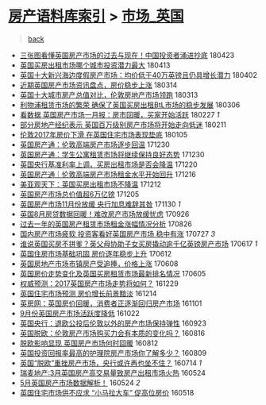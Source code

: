 [房产语料库索引](../../README.md)  > [市场_英国](市场_英国.md)
====
> [back](../README.md)

- [三张图看懂英国房产市场的过去与现在！中国投资者涌进抄底](http://jkwz.applinzi.com/ittc/7095237961358771211.html#%E4%B8%89%E5%BC%A0%E5%9B%BE%E7%9C%8B%E6%87%82%E8%8B%B1%E5%9B%BD%E6%88%BF%E4%BA%A7%E5%B8%82%E5%9C%BA%E7%9A%84%E8%BF%87%E5%8E%BB%E4%B8%8E%E7%8E%B0%E5%9C%A8%EF%BC%81%E4%B8%AD%E5%9B%BD%E6%8A%95%E8%B5%84%E8%80%85%E6%B6%8C%E8%BF%9B%E6%8A%84%E5%BA%95) 180423  
- [英国买房出租市场哪个城市投资潜力最大](http://jkwz.applinzi.com/ittc/7091417418943693831.html#%E8%8B%B1%E5%9B%BD%E4%B9%B0%E6%88%BF%E5%87%BA%E7%A7%9F%E5%B8%82%E5%9C%BA%E5%93%AA%E4%B8%AA%E5%9F%8E%E5%B8%82%E6%8A%95%E8%B5%84%E6%BD%9C%E5%8A%9B%E6%9C%80%E5%A4%A7) 180413  
- [英国十大新兴海边度假房产市场：均价低于40万英镑且仍具增长潜力](http://jkwz.applinzi.com/ittc/7087446368954352647.html#%E8%8B%B1%E5%9B%BD%E5%8D%81%E5%A4%A7%E6%96%B0%E5%85%B4%E6%B5%B7%E8%BE%B9%E5%BA%A6%E5%81%87%E6%88%BF%E4%BA%A7%E5%B8%82%E5%9C%BA%EF%BC%9A%E5%9D%87%E4%BB%B7%E4%BD%8E%E4%BA%8E40%E4%B8%87%E8%8B%B1%E9%95%91%E4%B8%94%E4%BB%8D%E5%85%B7%E5%A2%9E%E9%95%BF%E6%BD%9C%E5%8A%9B) 180402  
- [近期英国房产市场资讯盘点，房价稳步上涨](http://jkwz.applinzi.com/ittc/7080377962597975046.html#%E8%BF%91%E6%9C%9F%E8%8B%B1%E5%9B%BD%E6%88%BF%E4%BA%A7%E5%B8%82%E5%9C%BA%E8%B5%84%E8%AE%AF%E7%9B%98%E7%82%B9%EF%BC%8C%E6%88%BF%E4%BB%B7%E7%A8%B3%E6%AD%A5%E4%B8%8A%E6%B6%A8) 180314  
- [英国十大城市房产总值对比，伦敦房地产市场领跑](http://jkwz.applinzi.com/ittc/7079899524191749127.html#%E8%8B%B1%E5%9B%BD%E5%8D%81%E5%A4%A7%E5%9F%8E%E5%B8%82%E6%88%BF%E4%BA%A7%E6%80%BB%E5%80%BC%E5%AF%B9%E6%AF%94%EF%BC%8C%E4%BC%A6%E6%95%A6%E6%88%BF%E5%9C%B0%E4%BA%A7%E5%B8%82%E5%9C%BA%E9%A2%86%E8%B7%91) 180313  
- [利物浦租赁市场的繁荣 确保了英国买房出租BtL市场的稳步发展](http://jkwz.applinzi.com/ittc/7077018433705477136.html#%E5%88%A9%E7%89%A9%E6%B5%A6%E7%A7%9F%E8%B5%81%E5%B8%82%E5%9C%BA%E7%9A%84%E7%B9%81%E8%8D%A3+%E7%A1%AE%E4%BF%9D%E4%BA%86%E8%8B%B1%E5%9B%BD%E4%B9%B0%E6%88%BF%E5%87%BA%E7%A7%9FBtL%E5%B8%82%E5%9C%BA%E7%9A%84%E7%A8%B3%E6%AD%A5%E5%8F%91%E5%B1%95) 180306  
- [看数据 英国房产市场一月报：房市回暖，买家开始活跃](http://jkwz.applinzi.com/ittc/7074711110718850065.html#%E7%9C%8B%E6%95%B0%E6%8D%AE+%E8%8B%B1%E5%9B%BD%E6%88%BF%E4%BA%A7%E5%B8%82%E5%9C%BA%E4%B8%80%E6%9C%88%E6%8A%A5%EF%BC%9A%E6%88%BF%E5%B8%82%E5%9B%9E%E6%9A%96%EF%BC%8C%E4%B9%B0%E5%AE%B6%E5%BC%80%E5%A7%8B%E6%B4%BB%E8%B7%83) 180227 *1* 
- [部分房地产经纪表示 英国百万级别房产市场将开始走向低迷](http://jkwz.applinzi.com/ittc/7068550657336673287.html#%E9%83%A8%E5%88%86%E6%88%BF%E5%9C%B0%E4%BA%A7%E7%BB%8F%E7%BA%AA%E8%A1%A8%E7%A4%BA+%E8%8B%B1%E5%9B%BD%E7%99%BE%E4%B8%87%E7%BA%A7%E5%88%AB%E6%88%BF%E4%BA%A7%E5%B8%82%E5%9C%BA%E5%B0%86%E5%BC%80%E5%A7%8B%E8%B5%B0%E5%90%91%E4%BD%8E%E8%BF%B7) 180211  
- [伦敦2017年房价下滑 在英国住宅市场表现垫底](http://jkwz.applinzi.com/ittc/7055129947264254992.html#%E4%BC%A6%E6%95%A62017%E5%B9%B4%E6%88%BF%E4%BB%B7%E4%B8%8B%E6%BB%91+%E5%9C%A8%E8%8B%B1%E5%9B%BD%E4%BD%8F%E5%AE%85%E5%B8%82%E5%9C%BA%E8%A1%A8%E7%8E%B0%E5%9E%AB%E5%BA%95) 180105  
- [英国房产通：伦敦高端房产市场逐步回温](http://jkwz.applinzi.com/ittc/7052916514317927440.html#%E8%8B%B1%E5%9B%BD%E6%88%BF%E4%BA%A7%E9%80%9A%EF%BC%9A%E4%BC%A6%E6%95%A6%E9%AB%98%E7%AB%AF%E6%88%BF%E4%BA%A7%E5%B8%82%E5%9C%BA%E9%80%90%E6%AD%A5%E5%9B%9E%E6%B8%A9) 171230  
- [英国房产通：学生公寓租赁市场将继续保持良好态势](http://jkwz.applinzi.com/ittc/7052915684114170897.html#%E8%8B%B1%E5%9B%BD%E6%88%BF%E4%BA%A7%E9%80%9A%EF%BC%9A%E5%AD%A6%E7%94%9F%E5%85%AC%E5%AF%93%E7%A7%9F%E8%B5%81%E5%B8%82%E5%9C%BA%E5%B0%86%E7%BB%A7%E7%BB%AD%E4%BF%9D%E6%8C%81%E8%89%AF%E5%A5%BD%E6%80%81%E5%8A%BF) 171230  
- [英国央行基准利率上调，买房出租市场是否会降温](http://jkwz.applinzi.com/ittc/7049090100565115921.html#%E8%8B%B1%E5%9B%BD%E5%A4%AE%E8%A1%8C%E5%9F%BA%E5%87%86%E5%88%A9%E7%8E%87%E4%B8%8A%E8%B0%83%EF%BC%8C%E4%B9%B0%E6%88%BF%E5%87%BA%E7%A7%9F%E5%B8%82%E5%9C%BA%E6%98%AF%E5%90%A6%E4%BC%9A%E9%99%8D%E6%B8%A9) 171220  
- [英国房产通｜伦敦高端房产市场租金水平开始回升](http://jkwz.applinzi.com/ittc/7047773334765306897.html#%E8%8B%B1%E5%9B%BD%E6%88%BF%E4%BA%A7%E9%80%9A%EF%BD%9C%E4%BC%A6%E6%95%A6%E9%AB%98%E7%AB%AF%E6%88%BF%E4%BA%A7%E5%B8%82%E5%9C%BA%E7%A7%9F%E9%87%91%E6%B0%B4%E5%B9%B3%E5%BC%80%E5%A7%8B%E5%9B%9E%E5%8D%87) 171216  
- [美亚观天下：英国买房出租市场不降温](http://jkwz.applinzi.com/ittc/7046241541452989456.html#%E7%BE%8E%E4%BA%9A%E8%A7%82%E5%A4%A9%E4%B8%8B%EF%BC%9A%E8%8B%B1%E5%9B%BD%E4%B9%B0%E6%88%BF%E5%87%BA%E7%A7%9F%E5%B8%82%E5%9C%BA%E4%B8%8D%E9%99%8D%E6%B8%A9) 171212  
- [英国房产市场总价值超6万亿镑](http://jkwz.applinzi.com/ittc/7043692410184401937.html#%E8%8B%B1%E5%9B%BD%E6%88%BF%E4%BA%A7%E5%B8%82%E5%9C%BA%E6%80%BB%E4%BB%B7%E5%80%BC%E8%B6%856%E4%B8%87%E4%BA%BF%E9%95%91) 171205  
- [英国房产市场11月份放缓 央行加息难辞其咎](http://jkwz.applinzi.com/ittc/7041881572838474769.html#%E8%8B%B1%E5%9B%BD%E6%88%BF%E4%BA%A7%E5%B8%82%E5%9C%BA11%E6%9C%88%E4%BB%BD%E6%94%BE%E7%BC%93+%E5%A4%AE%E8%A1%8C%E5%8A%A0%E6%81%AF%E9%9A%BE%E8%BE%9E%E5%85%B6%E5%92%8E) 171130 *1* 
- [英国8月房贷数据回暖！难改房产市场放缓忧虑](http://jkwz.applinzi.com/ittc/7017714978176631824.html#%E8%8B%B1%E5%9B%BD8%E6%9C%88%E6%88%BF%E8%B4%B7%E6%95%B0%E6%8D%AE%E5%9B%9E%E6%9A%96%EF%BC%81%E9%9A%BE%E6%94%B9%E6%88%BF%E4%BA%A7%E5%B8%82%E5%9C%BA%E6%94%BE%E7%BC%93%E5%BF%A7%E8%99%91) 170926  
- [过去一年的英国房产租赁市场租金涨幅情况分析](http://jkwz.applinzi.com/ittc/7006052443115488273.html#%E8%BF%87%E5%8E%BB%E4%B8%80%E5%B9%B4%E7%9A%84%E8%8B%B1%E5%9B%BD%E6%88%BF%E4%BA%A7%E7%A7%9F%E8%B5%81%E5%B8%82%E5%9C%BA%E7%A7%9F%E9%87%91%E6%B6%A8%E5%B9%85%E6%83%85%E5%86%B5%E5%88%86%E6%9E%90) 170826  
- [国内房产市场疲软 投资客看好英国房产市场 稳中有涨](http://jkwz.applinzi.com/ittc/6994884562105402384.html#%E5%9B%BD%E5%86%85%E6%88%BF%E4%BA%A7%E5%B8%82%E5%9C%BA%E7%96%B2%E8%BD%AF+%E6%8A%95%E8%B5%84%E5%AE%A2%E7%9C%8B%E5%A5%BD%E8%8B%B1%E5%9B%BD%E6%88%BF%E4%BA%A7%E5%B8%82%E5%9C%BA+%E7%A8%B3%E4%B8%AD%E6%9C%89%E6%B6%A8) 170727 *3* 
- [谁说英国买房不拼爹？英父母协助子女买房撬动逾千亿英镑房产市场](http://jkwz.applinzi.com/ittc/6980098060934710277.html#%E8%B0%81%E8%AF%B4%E8%8B%B1%E5%9B%BD%E4%B9%B0%E6%88%BF%E4%B8%8D%E6%8B%BC%E7%88%B9%EF%BC%9F%E8%8B%B1%E7%88%B6%E6%AF%8D%E5%8D%8F%E5%8A%A9%E5%AD%90%E5%A5%B3%E4%B9%B0%E6%88%BF%E6%92%AC%E5%8A%A8%E9%80%BE%E5%8D%83%E4%BA%BF%E8%8B%B1%E9%95%91%E6%88%BF%E4%BA%A7%E5%B8%82%E5%9C%BA) 170617 *1* 
- [英国住房市场基础巩固 房价逐年稳步上升](http://jkwz.applinzi.com/ittc/6978323568868738053.html#%E8%8B%B1%E5%9B%BD%E4%BD%8F%E6%88%BF%E5%B8%82%E5%9C%BA%E5%9F%BA%E7%A1%80%E5%B7%A9%E5%9B%BA+%E6%88%BF%E4%BB%B7%E9%80%90%E5%B9%B4%E7%A8%B3%E6%AD%A5%E4%B8%8A%E5%8D%87) 170612  
- [英国房地产市场市镇房产受追捧，价格上涨](http://jkwz.applinzi.com/ittc/6976750747986166788.html#%E8%8B%B1%E5%9B%BD%E6%88%BF%E5%9C%B0%E4%BA%A7%E5%B8%82%E5%9C%BA%E5%B8%82%E9%95%87%E6%88%BF%E4%BA%A7%E5%8F%97%E8%BF%BD%E6%8D%A7%EF%BC%8C%E4%BB%B7%E6%A0%BC%E4%B8%8A%E6%B6%A8) 170608  
- [英国房价走势变化及英国买房租赁市场最新排名情况](http://jkwz.applinzi.com/ittc/6975635035959854084.html#%E8%8B%B1%E5%9B%BD%E6%88%BF%E4%BB%B7%E8%B5%B0%E5%8A%BF%E5%8F%98%E5%8C%96%E5%8F%8A%E8%8B%B1%E5%9B%BD%E4%B9%B0%E6%88%BF%E7%A7%9F%E8%B5%81%E5%B8%82%E5%9C%BA%E6%9C%80%E6%96%B0%E6%8E%92%E5%90%8D%E6%83%85%E5%86%B5) 170605  
- [权威预测：2017英国房产市场走势将如何？](http://jkwz.applinzi.com/ittc/6917046979795616773.html#%E6%9D%83%E5%A8%81%E9%A2%84%E6%B5%8B%EF%BC%9A2017%E8%8B%B1%E5%9B%BD%E6%88%BF%E4%BA%A7%E5%B8%82%E5%9C%BA%E8%B5%B0%E5%8A%BF%E5%B0%86%E5%A6%82%E4%BD%95%EF%BC%9F) 161229  
- [英国住宅市场预测 房价增长前景黯淡](http://jkwz.applinzi.com/ittc/6911514025652651013.html#%E8%8B%B1%E5%9B%BD%E4%BD%8F%E5%AE%85%E5%B8%82%E5%9C%BA%E9%A2%84%E6%B5%8B+%E6%88%BF%E4%BB%B7%E5%A2%9E%E9%95%BF%E5%89%8D%E6%99%AF%E9%BB%AF%E6%B7%A1) 161214  
- [英房网：英国房价回暖，消费者正逐渐回归房产市场](http://jkwz.applinzi.com/ittc/6895467285669479429.html#%E8%8B%B1%E6%88%BF%E7%BD%91%EF%BC%9A%E8%8B%B1%E5%9B%BD%E6%88%BF%E4%BB%B7%E5%9B%9E%E6%9A%96%EF%BC%8C%E6%B6%88%E8%B4%B9%E8%80%85%E6%AD%A3%E9%80%90%E6%B8%90%E5%9B%9E%E5%BD%92%E6%88%BF%E4%BA%A7%E5%B8%82%E5%9C%BA) 161101  
- [9月份英国房产市场活跃度降低](http://jkwz.applinzi.com/ittc/6891600139344413701.html#9%E6%9C%88%E4%BB%BD%E8%8B%B1%E5%9B%BD%E6%88%BF%E4%BA%A7%E5%B8%82%E5%9C%BA%E6%B4%BB%E8%B7%83%E5%BA%A6%E9%99%8D%E4%BD%8E) 161022  
- [英国央行：退欧公投后伦敦以外的房产市场保持弹性](http://jkwz.applinzi.com/ittc/6880986928572269572.html#%E8%8B%B1%E5%9B%BD%E5%A4%AE%E8%A1%8C%EF%BC%9A%E9%80%80%E6%AC%A7%E5%85%AC%E6%8A%95%E5%90%8E%E4%BC%A6%E6%95%A6%E4%BB%A5%E5%A4%96%E7%9A%84%E6%88%BF%E4%BA%A7%E5%B8%82%E5%9C%BA%E4%BF%9D%E6%8C%81%E5%BC%B9%E6%80%A7) 160923  
- [英国脱欧：伦敦房产市场购买力会有本质的变化吗？](http://jkwz.applinzi.com/ittc/6866894755090400260.html#%E8%8B%B1%E5%9B%BD%E8%84%B1%E6%AC%A7%EF%BC%9A%E4%BC%A6%E6%95%A6%E6%88%BF%E4%BA%A7%E5%B8%82%E5%9C%BA%E8%B4%AD%E4%B9%B0%E5%8A%9B%E4%BC%9A%E6%9C%89%E6%9C%AC%E8%B4%A8%E7%9A%84%E5%8F%98%E5%8C%96%E5%90%97%EF%BC%9F) 160816  
- [脱欧影响显现 英国房产市场何时回暖](http://jkwz.applinzi.com/ittc/6865473835767432196.html#%E8%84%B1%E6%AC%A7%E5%BD%B1%E5%93%8D%E6%98%BE%E7%8E%B0+%E8%8B%B1%E5%9B%BD%E6%88%BF%E4%BA%A7%E5%B8%82%E5%9C%BA%E4%BD%95%E6%97%B6%E5%9B%9E%E6%9A%96) 160812  
- [英国投资回报率最高的护理院房产市场你了解多少？](http://jkwz.applinzi.com/ittc/6864347863479485445.html#%E8%8B%B1%E5%9B%BD%E6%8A%95%E8%B5%84%E5%9B%9E%E6%8A%A5%E7%8E%87%E6%9C%80%E9%AB%98%E7%9A%84%E6%8A%A4%E7%90%86%E9%99%A2%E6%88%BF%E4%BA%A7%E5%B8%82%E5%9C%BA%E4%BD%A0%E4%BA%86%E8%A7%A3%E5%A4%9A%E5%B0%91%EF%BC%9F) 160809  
- [英国“脱欧”重挫房产市场，央行或许再也坐不住？](http://jkwz.applinzi.com/ittc/6854662616672371716.html#%E8%8B%B1%E5%9B%BD%E2%80%9C%E8%84%B1%E6%AC%A7%E2%80%9D%E9%87%8D%E6%8C%AB%E6%88%BF%E4%BA%A7%E5%B8%82%E5%9C%BA%EF%BC%8C%E5%A4%AE%E8%A1%8C%E6%88%96%E8%AE%B8%E5%86%8D%E4%B9%9F%E5%9D%90%E4%B8%8D%E4%BD%8F%EF%BC%9F) 160714 *1* 
- [瑞麦地产:3月英国房产高交易量致房产出租市场火热](http://jkwz.applinzi.com/ittc/6835743978565403652.html#%E7%91%9E%E9%BA%A6%E5%9C%B0%E4%BA%A7%3A3%E6%9C%88%E8%8B%B1%E5%9B%BD%E6%88%BF%E4%BA%A7%E9%AB%98%E4%BA%A4%E6%98%93%E9%87%8F%E8%87%B4%E6%88%BF%E4%BA%A7%E5%87%BA%E7%A7%9F%E5%B8%82%E5%9C%BA%E7%81%AB%E7%83%AD) 160524  
- [5月英国房产市场数据解析！](http://jkwz.applinzi.com/ittc/6835722350884291588.html#5%E6%9C%88%E8%8B%B1%E5%9B%BD%E6%88%BF%E4%BA%A7%E5%B8%82%E5%9C%BA%E6%95%B0%E6%8D%AE%E8%A7%A3%E6%9E%90%EF%BC%81) 160524 *2* 
- [英国住宅市场供不应求 “小马拉大车” 促高位房价](http://jkwz.applinzi.com/ittc/6833523113387885573.html#%E8%8B%B1%E5%9B%BD%E4%BD%8F%E5%AE%85%E5%B8%82%E5%9C%BA%E4%BE%9B%E4%B8%8D%E5%BA%94%E6%B1%82+%E2%80%9C%E5%B0%8F%E9%A9%AC%E6%8B%89%E5%A4%A7%E8%BD%A6%E2%80%9D+%E4%BF%83%E9%AB%98%E4%BD%8D%E6%88%BF%E4%BB%B7) 160518  
